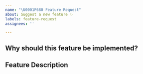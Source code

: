 ```yaml
---
name: "\U0001F680 Feature Request"
about: Suggest a new feature ✨
labels: feature-request
assignees: ''

---
```


## Why should this feature be implemented?
<!--  What problem does it solve? -->

## Feature Description
<!-- Describe your feature request in detail -->
<!-- Please provide any code examples or screenshots of what this feature would look like -->
<!-- Are there any drawbacks? Will this break anything for existing users? -->
